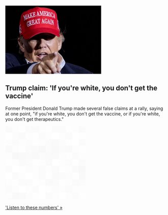 
![Trump claim: 'If you're white, you don't get the vaccine'](./20220116235844.png)
## Trump claim: 'If you're white, you don't get the vaccine'

Former President Donald Trump made several false claims at a rally, saying at one point, "if you're white, you don't get the vaccine, or if you're white, you don't get therapeutics."

![pic](../square_bg.png)

['Listen to these numbers' »](https://www.yahoo.com/news/trumps-covid-election-falsehoods-arizona-161713352.html)
